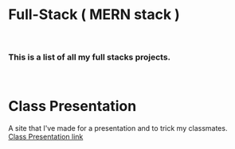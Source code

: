 ﻿# Full-Stack ( MERN stack )
 
<br><h3>This is a list of all my full stacks projects.</h3></br>

# Class Presentation

A site that I've made for a presentation and to trick my classmates.
<br><a href="https://github.com/ooo-dev-code/ClassPresentation"> Class Presentation link</br>

